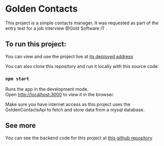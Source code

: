 # Golden Contacts

This project is a simple contacts manager. It was requested as part of the entry test for a job interview @Gold Software IT .

## To run this project:

You can view and use the project live at [its deployed address](https://goldencontact.vercel.app/)

You can also clone this repository and run it locally with this source code:

### `npm start`

Runs the app in the development mode.\
Open [http://localhost:3000](http://localhost:3000) to view it in the browser.

Make sure you have internet access as this project uses the GoldenContactsApi to fetch and store data from a mysql database.


## See more 

You can see the backend code for this project at [this github repository](https://github.com/MarcosRidley/goldenContact) 
